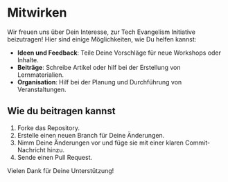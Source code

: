 # Mitwirken

Wir freuen uns über Dein Interesse, zur Tech Evangelism Initiative beizutragen! Hier sind einige Möglichkeiten, wie Du helfen kannst:

- **Ideen und Feedback**: Teile Deine Vorschläge für neue Workshops oder Inhalte.
- **Beiträge**: Schreibe Artikel oder hilf bei der Erstellung von Lernmaterialien.
- **Organisation**: Hilf bei der Planung und Durchführung von Veranstaltungen.

## Wie du beitragen kannst

1. Forke das Repository.
2. Erstelle einen neuen Branch für Deine Änderungen.
3. Nimm Deine Änderungen vor und füge sie mit einer klaren Commit-Nachricht hinzu.
4. Sende einen Pull Request.

Vielen Dank für Deine Unterstützung!
